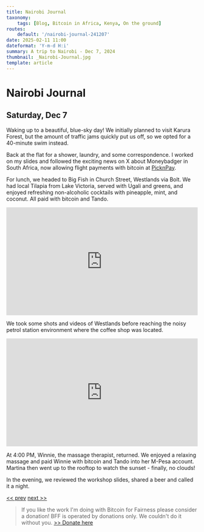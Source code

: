 ```yaml
---
title: Nairobi Journal
taxonomy:
    tags: [Blog, Bitcoin in Africa, Kenya, On the ground]
routes:
    default: '/nairobi-journal-241207'
date: 2025-02-11 11:00
dateformat: 'Y-m-d H:i'
summary: A trip to Nairobi - Dec 7, 2024
thumbnail: _Nairobi-Journal.jpg
template: article
---
```


# Nairobi Journal

## Saturday, Dec 7

Waking up to a beautiful, blue-sky day! We initially planned to visit Karura Forest, but the amount of traffic jams quickly put us off, so we opted for a 40-minute swim instead.

Back at the flat for a shower, laundry, and some correspondence. I worked on my slides and followed the exciting news on X about Moneybadger in South Africa, now allowing flight payments with bitcoin at [PicknPay](https://youtu.be/ZhRFqXwA9BE). 

For lunch, we headed to Big Fish in Church Street, Westlands via Bolt. We had local Tilapia from Lake Victoria, served with Ugali and greens, and enjoyed refreshing non-alcoholic cocktails with pineapple, mint, and coconut. All paid with bitcoin and Tando. 

<div style="padding:56.25% 0 0 0;position:relative;"><iframe src="https://player.vimeo.com/video/1037015626?badge=0&amp;autopause=0&amp;player_id=0&amp;app_id=58479" frameborder="0" allow="autoplay; fullscreen; picture-in-picture; clipboard-write; encrypted-media" style="position:absolute;top:0;left:0;width:100%;height:100%;" title="241207-2-eating-local-fish"></iframe></div>

We took some shots and videos of Westlands before reaching the noisy petrol station environment where the coffee shop was located. 

<div style="padding:56.25% 0 0 0;position:relative;"><iframe src="https://player.vimeo.com/video/1037015636?badge=0&amp;autopause=0&amp;player_id=0&amp;app_id=58479" frameborder="0" allow="autoplay; fullscreen; picture-in-picture; clipboard-write; encrypted-media" style="position:absolute;top:0;left:0;width:100%;height:100%;" title="241207-8"></iframe></div>

At 4:00 PM, Winnie, the massage therapist, returned. We enjoyed a relaxing massage and paid Winnie with bitcoin and Tando into her M-Pesa account. Martina then went up to the rooftop to watch the sunset - finally, no clouds! 

In the evening, we reviewed the workshop slides, shared a beer and called it a night.

[<< prev](/nairobi-journal-241206) [next >>](/nairobi-journal-241208)

> If you like the work I'm doing with Bitcoin for Fairness please consider a donation! BFF is operated by donations only. We couldn't do it without you. [>> Donate here](https://bffbtc.org/donate/)